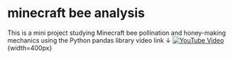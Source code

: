 # minecraft bee analysis
This is a mini project studying Minecraft bee pollination and honey-making mechanics using the Python pandas library
video link ↓
[![YouTube Video](https://i.imgur.com/UNhhZV0.png)](https://www.youtube.com/watch?v=o25igBTF4Rk){width=400px}
